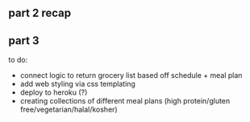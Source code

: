 ## part 2 recap 

## part 3
to do: 
- connect logic to return grocery list based off schedule + meal plan 
- add web styling via css templating 
- deploy to heroku (?)
- creating collections of different meal plans (high protein/gluten free/vegetarian/halal/kosher)